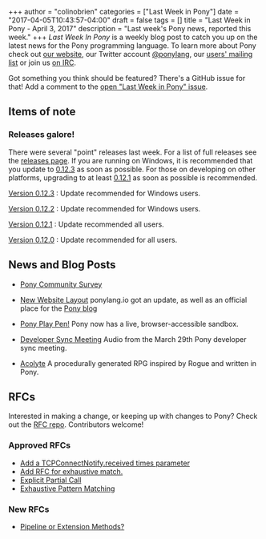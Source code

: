 +++
author = "colinobrien"
categories = ["Last Week in Pony"]
date = "2017-04-05T10:43:57-04:00"
draft = false
tags = []
title = "Last Week in Pony - April 3, 2017"
description = "Last week's Pony news, reported this week."
+++
_Last Week In Pony_ is a weekly blog post to catch you up on the latest news for the Pony programming language. To learn more about Pony check out [our website](ponylang.io), our Twitter account [@ponylang](https://twitter.com/ponylang), our [users' mailing list](https://pony.groups.io/g/user) or join us [on IRC](https://webchat.freenode.net/?channels=%23ponylang). 

Got something you think should be featured? There's a GitHub issue for that! Add a comment to the [open "Last Week in Pony" issue](https://github.com/ponylang/ponylang.github.io/issues?q=is%3Aissue+is%3Aopen+label%3Alast-week-in-pony).
<!--more-->

## Items of note

### Releases galore!

There were several "point" releases last week. For a list of full releases see the [releases page](http://www.ponylang.io/categories/release/). If you are running on Windows, it is recommended that you update to [0.12.3](http://www.ponylang.io/blog/2017/04/0.12.3-released/) as soon as possible. For those on developing on other platforms, upgrading to at least [0.12.1](http://www.ponylang.io/blog/2017/04/0.12.1-released/) as soon as possible is recommended.

[Version 0.12.3](http://www.ponylang.io/blog/2017/04/0.12.3-released/)
: Update recommended for Windows users.
  
[Version 0.12.2](http://www.ponylang.io/blog/2017/04/0.12.2-released/)
: Update recommended for Windows users.

[Version 0.12.1](http://www.ponylang.io/blog/2017/04/0.12.1-released/)
: Update recommended all users.

[Version 0.12.0](http://www.ponylang.io/blog/2017/04/0.12.0-released/)
: Update recommended for all users.

## News and Blog Posts

- [Pony Community Survey](https://docs.google.com/forms/d/e/1FAIpQLScBNr5dPPCVYchRukAm-sFR3wipndVJiua3xHr8CslohVFRlg/viewform?c=0&w=1&usp=send_form)

- [New Website Layout](http://www.ponylang.io/) ponylang.io got an update, as well as an official place for the [Pony blog](http://www.ponylang.io/blog/)

- [Pony Play Pen!](http://pony-playpen.lietar.net/) Pony now has a live, browser-accessible sandbox.

- [Developer Sync Meeting](https://pony.groups.io/g/dev/files/Pony%20Sync/March%2029,%202017) Audio from the March 29th Pony developer sync meeting.

- [Acolyte](https://github.com/jtfmumm/acolyte) A procedurally generated RPG inspired by Rogue and written in Pony.

## RFCs

Interested in making a change, or keeping up with changes to Pony? Check out the [RFC repo](https://github.com/ponylang/rfcs). Contributors welcome!

### Approved RFCs

- [Add a TCPConnectNotify.received times parameter](https://github.com/ponylang/rfcs/pull/85)
- [Add RFC for exhaustive match.](https://github.com/ponylang/rfcs/pull/86)
- [Explicit Partial Call](https://github.com/ponylang/rfcs/pull/82)
- [Exhaustive Pattern Matching](https://github.com/ponylang/rfcs/pull/86)

### New RFCs
  
- [Pipeline or Extension Methods?](https://github.com/ponylang/rfcs/issues/89)
